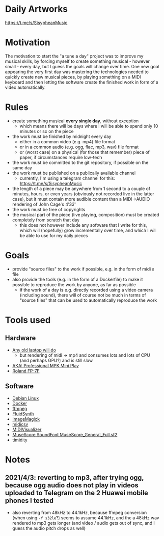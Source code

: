 # Daily Artworks

https://t.me/s/SisypheanMusic

# Motivation

The motivation to start the "a tune a day" project was to improve my musical skills, by forcing myself to create something musical - however small - every day, but I guess the goals will change over time. One new goal appearing the very first day was mastering the technologies needed to quickly create new musical pieces, by playing something on a MIDI keyboard and then letting the software create the finished work in form of a video automatically.

# Rules

- create something musical **every single  day**, without exception
  - which means there will be days where I will be able to spend only 10 minutes or so on the piece
- the work must be finished by midnight every day
  - either in a common video (e.g. mp4) file format
  - or in a common audio (e.g. ogg, flac, mp3, wav) file format
  - or (worst case) on a physical (for those that remember) piece of paper, if circumstances require low-tech
- the work must be committed to the git repository, if possible on the same day
- the work must be published on a publically available channel
  - currently, I'm using a telegram channel for this: https://t.me/s/SisypheanMusic
- the length of a piece may be anywhere from 1 second to a couple of minutes, hours, or even years (obviously not recorded live in the latter case), but it must contain more audible content than a MIDI->AUDIO rendering of John Cage's 4′33″
- the work must be free of copyrights
- the musical part of the piece (live playing, composition) must be created completely from scratch that day
  - this does not however include any software that I write for this, which will (hopefully) grow incrementally over time, and which I will be able to use for my daily pieces

# Goals

- provide "source files" to the work if possible, e.g. in the form of midi a file
- also provide the tools (e.g. in the form of a Dockerfile) to make it possible to reproduce the work by anyone, as far as possible
  - if the work of a day is e.g. directly recorded using a video camera (including sound), there will of course not be much in terms of "source files" that can be used to automatically reproduce the work

# Tools used

## Hardware

- [Any old laptop will do](https://psref.lenovo.com/syspool/Sys/PDF/ThinkPad/ThinkPad_X1_Carbon_6th_Gen/ThinkPad_X1_Carbon_6th_Gen_Spec.PDF)
  - but rendering of midi -> mp4 and consumes lots and lots of CPU (and perhaps GPU?) and is still slow
- [AKAI Professional MPK Mini Play](https://www.akaipro.com/mpk-mini-play-mpkminiplay)
- [Roland FP-7F](https://www.roland.com/global/products/fp-7f/)

## Software

- [Debian Linux](https://www.debian.org/)
- [Docker](https://www.docker.com/)
- [ffmpeg](https://ffmpeg.org/)
- [FluidSynth](https://www.fluidsynth.org/)
- [ImageMagick](https://imagemagick.org/)
- [midicsv](https://www.fourmilab.ch/webtools/midicsv/)
- [MIDIVisualizer](https://github.com/kosua20/MIDIVisualizer)
- [MuseScore SoundFont MuseScore_General_Full.sf2](https://musescore.org/en/handbook/3/soundfonts-and-sfz-files)
- [timidity](http://timidity.sourceforge.net/)

# Notes

## 2021/4/3: reverting to mp3, after trying ogg, because ogg audio does not play in videos uploaded to Telegram on the 2 Huawei mobile phones I tested
- also reverting from 48kHz to 44.1kHz, because ffmpeg conversion (when using `-f s32le`?) seems to assume 44.1kHz, and the a 48kHz wav rendered to mp3 gets longer (and video / audio gets out of sync, and I guess the audio pitch drops as well)
